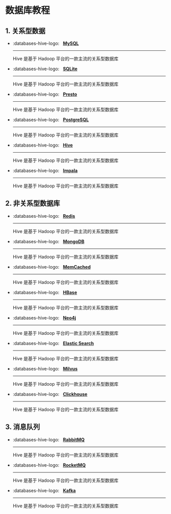 # 数据库教程

## 1. 关系型数据

<div class="grid cards" markdown>

- :databases-hive-logo: &nbsp; __[MySQL][mysql]__

    ---
    Hive 是基于 Hadoop 平台的一款主流的关系型数据库

- :databases-hive-logo: &nbsp; __[SQLite][sqlite]__

    ---
    Hive 是基于 Hadoop 平台的一款主流的关系型数据库

- :databases-hive-logo: &nbsp; __[Presto][presto]__

    ---
    Hive 是基于 Hadoop 平台的一款主流的关系型数据库

- :databases-hive-logo: &nbsp; __[PostgreSQL][postgresql]__

    ---
    Hive 是基于 Hadoop 平台的一款主流的关系型数据库

- :databases-hive-logo: &nbsp; __[Hive][hive]__

    ---
    Hive 是基于 Hadoop 平台的一款主流的关系型数据库

- :databases-hive-logo: &nbsp; __[Impala][impala]__

    ---
    Hive 是基于 Hadoop 平台的一款主流的关系型数据库

</div>

## 2. 非关系型数据库

<div class="grid cards" markdown>

- :databases-hive-logo: &nbsp; __[Redis][redis]__

    ---
    Hive 是基于 Hadoop 平台的一款主流的关系型数据库

- :databases-hive-logo: &nbsp; __[MongoDB][mongodb]__

    ---
    Hive 是基于 Hadoop 平台的一款主流的关系型数据库

- :databases-hive-logo: &nbsp; __[MemCached][memcached]__

    ---
    Hive 是基于 Hadoop 平台的一款主流的关系型数据库

- :databases-hive-logo: &nbsp; __[HBase][hbase]__

    ---
    Hive 是基于 Hadoop 平台的一款主流的关系型数据库

- :databases-hive-logo: &nbsp; __[Neo4j][neo4j]__

    ---
    Hive 是基于 Hadoop 平台的一款主流的关系型数据库

- :databases-hive-logo: &nbsp; __[Elastic Search][elastic_search]__

    ---
    Hive 是基于 Hadoop 平台的一款主流的关系型数据库

- :databases-hive-logo: &nbsp; __[Milvus][milvus]__

    ---
    Hive 是基于 Hadoop 平台的一款主流的关系型数据库

- :databases-hive-logo: &nbsp; __[Clickhouse][clickhouse]__

    ---
    Hive 是基于 Hadoop 平台的一款主流的关系型数据库

</div>

## 3. 消息队列

<div class="grid cards" markdown>

- :databases-hive-logo: &nbsp; __[RabbitMQ][rabbitmq]__

    ---
    Hive 是基于 Hadoop 平台的一款主流的关系型数据库

- :databases-hive-logo: &nbsp; __[RocketMQ][rocketmq]__

    ---
    Hive 是基于 Hadoop 平台的一款主流的关系型数据库

- :databases-hive-logo: &nbsp; __[Kafka][kafka]__

    ---
    Hive 是基于 Hadoop 平台的一款主流的关系型数据库

</div>

[mysql]: https://mingminyu.github.io/docs_mysql
[sqlite]: https://mingminyu.github.io/docs_sqlite
[presto]: https://mingminyu.github.io/docs_presto
[postgresql]: https://mingminyu.github.io/docs_postgresql
[hive]: https://mingminyu.github.io/docs_hive
[impala]: https://mingminyu.github.io/docs_impala

[redis]: https://mingminyu.github.io/docs_redis
[mongodb]: https://mingminyu.github.io/docs_mongodb
[memcached]: https://mingminyu.github.io/docs_memcached
[neo4j]: https://mingminyu.github.io/docs_neo4j
[hbase]: https://mingminyu.github.io/docs_hbase
[elastic_search]: https://mingminyu.github.io/docs_es
[milvus]: https://mingminyu.github.io/docs_milvus
[clickhouse]: https://mingminyu.github.io/docs_clickhouse

[rabbitmq]: https://mingminyu.github.io/docs_rabbitmq
[rocketmq]: https://mingminyu.github.io/docs_rocketmq
[kafka]: https://mingminyu.github.io/docs_kafka
